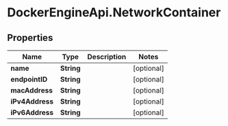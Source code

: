 # DockerEngineApi.NetworkContainer

## Properties

Name | Type | Description | Notes
------------ | ------------- | ------------- | -------------
**name** | **String** |  | [optional] 
**endpointID** | **String** |  | [optional] 
**macAddress** | **String** |  | [optional] 
**iPv4Address** | **String** |  | [optional] 
**iPv6Address** | **String** |  | [optional] 


